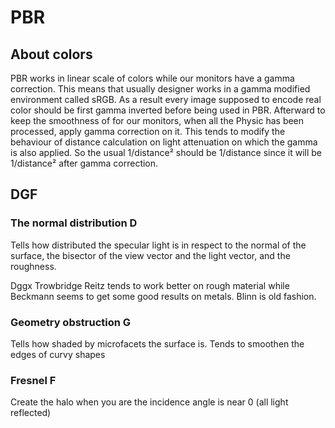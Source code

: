 # PBR

## About colors

PBR works in linear scale of colors while our monitors have a gamma correction. This means that usually designer works in a gamma modified environment called sRGB. As a result every image supposed to encode real color should be first gamma inverted before being used in PBR. Afterward to keep the smoothness of for our monitors, when all the Physic has been processed, apply gamma correction on it.
This tends to modify the behaviour of distance calculation on light attenuation on which the gamma is also applied. So the usual 1/distance² should be 1/distance since it will be 1/distance² after gamma correction.

## DGF
### The normal distribution D
Tells how distributed the specular light is in respect to the normal of the surface, the bisector of the view vector and the light vector, and the roughness.

Dggx Trowbridge Reitz tends to work better on rough material while Beckmann seems to get some good results on metals. Blinn is old fashion.

### Geometry obstruction G
Tells how shaded by microfacets the surface is. Tends to smoothen the edges of curvy shapes

### Fresnel F
Create the halo when you are the incidence angle is near 0 (all light reflected)
